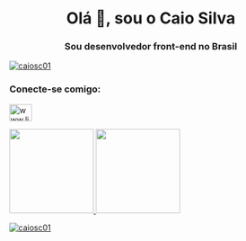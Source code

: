 

<h1 align="center">Olá 👋, sou o Caio Silva</h1>
<h3 align="center">Sou desenvolvedor front-end no Brasil</h3>

<p align="left"> <a href="https://github.com/ryo-ma/github-profile-trophy"><img src="https://github-profile-trophy.vercel.app/?username=caiosc01" alt= "caiosc01" /></a> </p>

<h3 align="left">Conecte-se comigo:</h3>
<p align="left">
<a href="https://linkedin.com/ in/www.linkedin.com/in/caiosilva-costa" target="blank"><img align="center" src="https://raw.githubusercontent.com/rahuldkjain/github-profile-readme-generator/ master/src/images/icons/Social/linked-in-alt.svg" alt="www.linkedin.com/in/caiosilva-costa" height="30" width="40" /></a>
</p>



<a href="https://github.com/CaioSC01">
<img height="150em" src="https://github-readme-stats.vercel.app/api/top-langs/?username=CaioSC01&layout=compact&langs_count=7&theme=vision-friendly-dark"/>
<img height="150em" src="https://github-readme-stats.vercel.app/api?username=CaioSC01&show_icons=true&theme=vision-friendly-dark&include_all_commits=true&count_private=true"/>
</div>
<p><img align="center" src="https://github-readme-streak-stats.herokuapp.com/?user=caiosc01&" alt="caiosc01" /></p>

 


  
